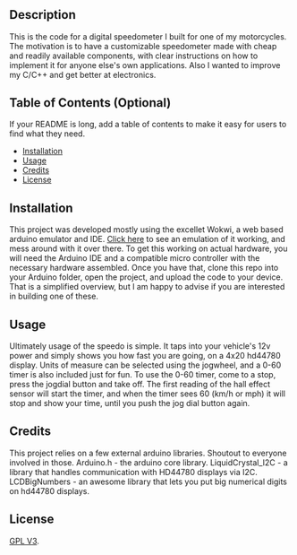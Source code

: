 # <Speedometer>

## Description

This is the code for a digital speedometer I built for one of my motorcycles. The motivation is to have a customizable speedometer made with cheap and readily available components, with clear instructions on how to implement it for anyone else's own applications. Also I wanted to improve my C/C++ and get better at electronics.


## Table of Contents (Optional)

If your README is long, add a table of contents to make it easy for users to find what they need.

- [Installation](#installation)
- [Usage](#usage)
- [Credits](#credits)
- [License](#license)

## Installation

This project was developed mostly using the excellet Wokwi, a web based arduino emulator and IDE. [Click here](https://wokwi.com/projects/395529083108023297/) to see an emulation of it working, and mess around with it over there.
To get this working on actual hardware, you will need the Arduino IDE and a compatible micro controller with the necessary hardware assembled. Once you have that, clone this repo into your Arduino folder, open the project, and upload the code to your device. 
That is a simplified overview, but I am happy to advise if you are interested in building one of these. 

## Usage

Ultimately usage of the speedo is simple. It taps into your vehicle's 12v power and simply shows you how fast you are going, on a 4x20 hd44780 display. Units of measure can be selected using the jogwheel, and a 0-60 timer is also included just for fun.
To use the 0-60 timer, come to a stop, press the jogdial button and take off. The first reading of the hall effect sensor will start the timer, and when the timer sees 60 (km/h or mph) it will stop and show your time, until you push the jog dial button again.


## Credits

This project relies on a few external arduino libraries. Shoutout to everyone involved in those.
Arduino.h - the arduino core library.
LiquidCrystal_I2C - a library that handles communication with HD44780 displays via I2C.
LCDBigNumbers - an awesome library that lets you put big numerical digits on hd44780 displays.



## License

[GPL V3](https://choosealicense.com/licenses/gpl-3.0/).
